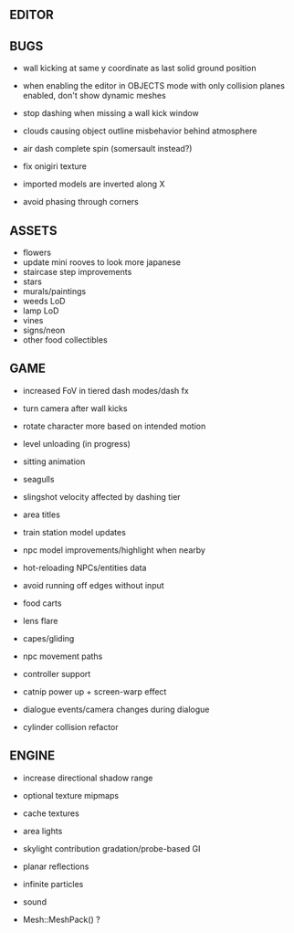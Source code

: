 EDITOR
------

BUGS
----
* wall kicking at same y coordinate as last solid ground position
* when enabling the editor in OBJECTS mode with only collision planes enabled, don't show dynamic meshes
* stop dashing when missing a wall kick window

* clouds causing object outline misbehavior behind atmosphere
* air dash complete spin (somersault instead?)
* fix onigiri texture
* imported models are inverted along X
* avoid phasing through corners

ASSETS
------
* flowers
* update mini rooves to look more japanese
* staircase step improvements
* stars
* murals/paintings
* weeds LoD
* lamp LoD
* vines
* signs/neon
* other food collectibles

GAME
----
* increased FoV in tiered dash modes/dash fx
* turn camera after wall kicks

* rotate character more based on intended motion
* level unloading (in progress)
* sitting animation
* seagulls
* slingshot velocity affected by dashing tier
* area titles
* train station model updates
* npc model improvements/highlight when nearby
* hot-reloading NPCs/entities data
* avoid running off edges without input
* food carts
* lens flare
* capes/gliding
* npc movement paths
* controller support
* catnip power up + screen-warp effect
* dialogue events/camera changes during dialogue
* cylinder collision refactor

ENGINE
------
* increase directional shadow range
* optional texture mipmaps

* cache textures
* area lights
* skylight contribution gradation/probe-based GI
* planar reflections
* infinite particles
* sound
* Mesh::MeshPack() ?